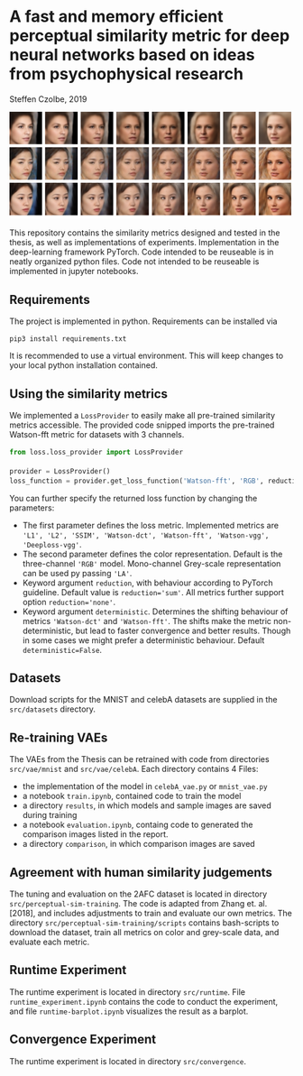 # A fast and memory efficient perceptual similarity metric for deep neural networks based on ideas from psychophysical research

Steffen Czolbe, 2019

<img src='./img/titleimage.png' width=500>

This repository contains the similarity metrics designed and tested in the thesis, as well as implementations of experiments. Implementation in the deep-learning framework PyTorch. Code intended to be reuseable is in neatly organized python files. Code not intended to be reuseable is implemented in jupyter notebooks.

## Requirements
The project is implemented in python. Requirements can be installed via
```
pip3 install requirements.txt
```
It is recommended to use a virtual environment. This will keep changes to your local python installation contained. 

## Using the similarity metrics

We implemented a ``LossProvider`` to easily make all pre-trained similarity metrics accessible. The provided code snipped imports the pre-trained Watson-fft metric for datasets with 3 channels. 
```python
from loss.loss_provider import LossProvider

provider = LossProvider()
loss_function = provider.get_loss_function('Watson-fft', 'RGB', reduction='sum')
```

You can further specify the returned loss function by changing the parameters:

* The first parameter defines the loss metric. Implemented metrics are ``'L1', 'L2', 'SSIM', 'Watson-dct', 'Watson-fft', 'Watson-vgg', 'Deeploss-vgg'``. 
* The second parameter defines the color representation. Default is the three-channel ``'RGB'`` model. Mono-channel Grey-scale representation can be used py passing ``'LA'``. 
* Keyword argument ``reduction``, with behaviour according to PyTorch guideline. Default value is ``reduction='sum'``. All metrics further support option ``reduction='none'``.
* Keyword argument ``deterministic``. Determines the shifting behaviour of metrics ``'Watson-dct'`` and ``'Watson-fft'``. The shifts make the metric non-deterministic, but lead to faster convergence and better results. Though in some cases we might prefer a deterministic behaviour. Default ``deterministic=False``.

## Datasets
Download scripts for the MNIST and celebA datasets are supplied in the ``src/datasets`` directory. 

## Re-training VAEs
The VAEs from the Thesis can be retrained with code from directories ``src/vae/mnist`` and ``src/vae/celebA``. Each directory contains 4 Files:
* the implementation of the model in `celebA_vae.py` or `mnist_vae.py` 
* a notebook  `train.ipynb`, contained code to train the model
* a directory `results`, in which models and sample images are saved during training
* a notebook `evaluation.ipynb`, containg code to generated the comparison images listed in the report.
* a directory `comparison`, in which comparison images are saved


## Agreement with human similarity judgements
The tuning and evaluation on the 2AFC dataset is located in directory `src/perceptual-sim-training`. The code is adapted from Zhang et. al. [2018], and includes adjustments to train and evaluate our own metrics. The directory `src/perceptual-sim-training/scripts` contains bash-scripts to download the dataset, train all metrics on color and grey-scale data, and evaluate each metric.

## Runtime Experiment
The runtime experiment is located in directory `src/runtime`. File `runtime_experiment.ipynb` contains the code to conduct the experiment, and file `runtime-barplot.ipynb` visualizes the result as a barplot.

## Convergence Experiment
The runtime experiment is located in directory `src/convergence`.

